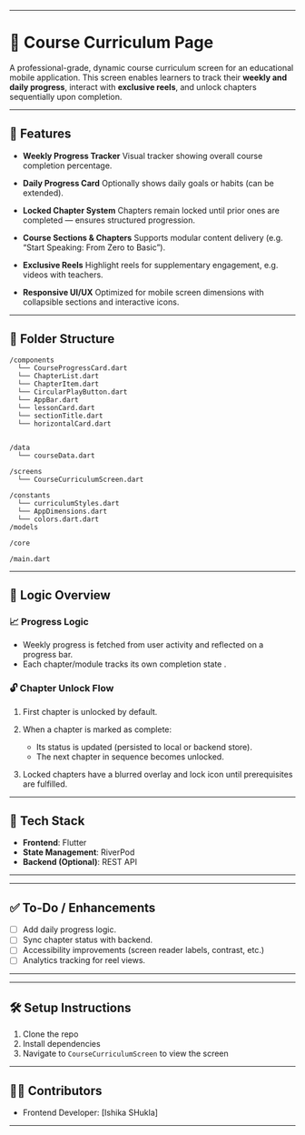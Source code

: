 
---

# 📘 Course Curriculum Page

A professional-grade, dynamic course curriculum screen for an educational mobile application. This screen enables learners to track their **weekly and daily progress**, interact with **exclusive reels**, and unlock chapters sequentially upon completion.

---

## 📌 Features

* **Weekly Progress Tracker**
  Visual tracker showing overall course completion percentage.

* **Daily Progress Card** 
  Optionally shows daily goals or habits (can be extended).

* **Locked Chapter System**
  Chapters remain locked until prior ones are completed — ensures structured progression.

* **Course Sections & Chapters**
  Supports modular content delivery (e.g. “Start Speaking: From Zero to Basic”).

* **Exclusive Reels**
  Highlight reels for supplementary engagement, e.g. videos with teachers.

* **Responsive UI/UX**
  Optimized for mobile screen dimensions with collapsible sections and interactive icons.

---

## 📁 Folder Structure

```
/components
  └── CourseProgressCard.dart
  └── ChapterList.dart
  └── ChapterItem.dart
  └── CircularPlayButton.dart
  └── AppBar.dart
  └── lessonCard.dart
  └── sectionTitle.dart
  └── horizontalCard.dart


/data
  └── courseData.dart

/screens
  └── CourseCurriculumScreen.dart

/constants
  └── curriculumStyles.dart
  └── AppDimensions.dart
  └── colors.dart.dart
/models

/core

/main.dart
```

---

## 🧠 Logic Overview

### 📈 Progress Logic

* Weekly progress is fetched from user activity and reflected on a progress bar.
* Each chapter/module tracks its own completion state .

### 🔓 Chapter Unlock Flow

1. First chapter is unlocked by default.
2. When a chapter is marked as complete:

   * Its status is updated (persisted to local or backend store).
   * The next chapter in sequence becomes unlocked.
3. Locked chapters have a blurred overlay and lock icon until prerequisites are fulfilled.


---

## 🔧 Tech Stack

* **Frontend**: Flutter 
* **State Management**: RiverPod
* **Backend (Optional)**: REST API

---




---

## ✅ To-Do / Enhancements

* [ ] Add daily progress logic.
* [ ] Sync chapter status with backend.
* [ ] Accessibility improvements (screen reader labels, contrast, etc.)
* [ ] Analytics tracking for reel views.

---



---

## 🛠️ Setup Instructions

1. Clone the repo
2. Install dependencies
3. Navigate to `CourseCurriculumScreen` to view the screen

---

## 🧑‍💻 Contributors

* Frontend Developer: \[Ishika SHukla]


---
